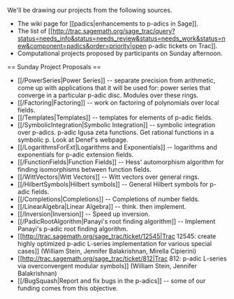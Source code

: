 We'll be drawing our projects from the following sources.

 * The wiki page for [[padics|enhancements to p-adics in Sage]].  
 * The list of [[http://trac.sagemath.org/sage_trac/query?status=needs_info&status=needs_review&status=needs_work&status=new&component=padics&order=priority|open p-adic tickets on Trac]].
 * Computational projects proposed by participants on Sunday afternoon.

== Sunday Project Proposals ==

 * [[/PowerSeries|Power Series]] -- separate precision from arithmetic, come up with applications that it will be used for: power series that converge in a particular p-adic disc.  Modules over these rings.
 * [[/Factoring|Factoring]] -- work on factoring of polynomials over local fields.
 * [[/Templates|Templates]] -- templates for elements of p-adic fields.
 * [[/SymbolicIntegration|Symbolic Integration]] -- symbolic integration over p-adics.  p-adic Igusa zeta functions.  Get rational functions in a symbolic p.  Look at Denef's webpage.
 * [[/LogarithmsForExt|Logarithms and Exponentials]] -- logarithms and exponentials for p-adic extension fields.
 * [[/FunctionFields|Function Fields]] -- Hess' automorphism algorithm for finding isomorphisms between function fields.
 * [[/WittVectors|Witt Vectors]] -- Witt vectors over general rings.
 * [[/HilbertSymbols|Hilbert symbols]] -- General Hilbert symbols for p-adic fields.
 * [[/Completions|Completions]] -- Completions of number fields.
 * [[/LinearAlgebra|Linear Algebra]] -- think.  then implement.
 * [[/Inversion|Inversion]] -- Speed up inversion.
 * [[/PadicRootAlgorithm|Panayi's root finding algorithm]] -- Implement Panayi's p-adic root finding algorithm. 
 * [[http://trac.sagemath.org/sage_trac/ticket/12545|Trac 12545: create highly optimized p-adic L-series implementation for various special cases]] (William Stein, Jennifer Balakrishnan, Mirella Cipierini)
 * [[http://trac.sagemath.org/sage_trac/ticket/812|Trac 812: p-adic L-series via overconvergent modular symbols]]  (William Stein, Jennifer Balakrishnan)
 * [[/BugSquash|Report and fix bugs in the p-adics]] -- some of our funding comes from this objective. 
